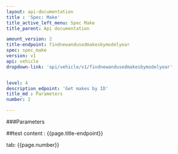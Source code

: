 ```yaml
---
layout: api-documentation
title : 'Spec: Make'
title_active_left_menu: Spec Make
title_parent: Api documentation

amount_version: 2
title-endpoint: findnewandusedmakesbymodelyear
spec: spec_make
version: v1
api: vehicle
dropdown-link: 'api/vehicle/v1/findnewandusedmakesbymodelyear'


level: 4
description_edpoint: 'Get makes by ID'
title_md : Parameters
number: 2

---
```


###Parameters

##test content : {{page.title-endpoint}} 

tab: {{page.number}}